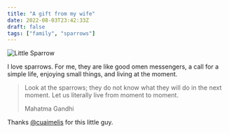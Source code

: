 ```yaml
---
title: "A gift from my wife"
date: 2022-08-03T23:42:33Z
draft: false
tags: ["family", "sparrows"]
---
```


![Little Sparrow](/images/sparrow-01.jpg)

I love sparrows. For me, they are like good omen messengers, a call for a simple life,
enjoying small things, and living at the moment.

> Look at the sparrows; they do not know what they will do in the next moment. Let us
> literally live from moment to moment.
>
> Mahatma Gandhi

Thanks [@cuaimelis](https://twitter.com/cuaimelis) for this little guy.
